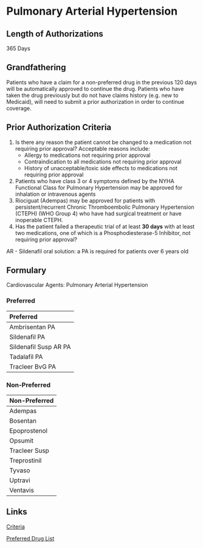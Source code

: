 # Pulmonary Arterial Hypertension

## Length of Authorizations

365 Days

## Grandfathering

Patients who have a claim for a non-preferred drug in the previous 120 days will be automatically approved to continue the drug. Patients who have taken the drug previously but do not have claims history (e.g. new to Medicaid), will need to submit a prior authorization in order to continue coverage.

## Prior Authorization Criteria

1.  Is there any reason the patient cannot be changed to a medication not requiring prior approval? Acceptable reasons include:
    -   Allergy to medications not requiring prior approval
    -   Contraindication to all medications not requiring prior approval
    -   History of unacceptable/toxic side effects to medications not requiring prior approval
2.  Patients who have class 3 or 4 symptoms defined by the NYHA Functional Class for Pulmonary Hypertension may be approved for inhalation or intravenous agents
3.  Riociguat (Adempas) may be approved for patients with persistent/recurrent Chronic Thromboembolic Pulmonary Hypertension (CTEPH) (WHO Group 4) who have had surgical treatment or have inoperable CTEPH.
4.  Has the patient failed a therapeutic trial of at least **30 days** with at least two medications, one of which is a Phosphodiesterase-5 Inhibitor, not requiring prior approval?

AR - Sildenafil oral solution: a PA is required for patients over 6 years old

## Formulary

Cardiovascular Agents: Pulmonary Arterial Hypertension

### Preferred

| Preferred             |
| :-------------------- |
| Ambrisentan PA        |
| Sildenafil PA         |
| Sildenafil Susp AR PA |
| Tadalafil PA          |
| Tracleer BvG PA       |

### Non-Preferred

| Non-Preferred |
| :------------ |
| Adempas       |
| Bosentan      |
| Epoprostenol  |
| Opsumit       |
| Tracleer Susp |
| Treprostinil  |
| Tyvaso        |
| Uptravi       |
| Ventavis      |

## Links

[Criteria](https://pharmacy.medicaid.ohio.gov/sites/default/files/20221001_UPDL_Criteria_APPROVED.pdf#page=21)

[Preferred Drug List](https://pharmacy.medicaid.ohio.gov/sites/default/files/20221001_UPDL_APPROVED_.pdf#page=12)